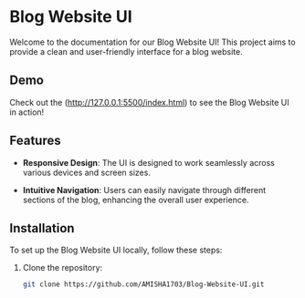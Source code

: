 # Blog Website UI

Welcome to the documentation for our Blog Website UI! This project aims to provide a clean and user-friendly interface for a blog website. 

## Demo

Check out the (http://127.0.0.1:5500/index.html)   to see the Blog Website UI in action!

## Features

- **Responsive Design**: The UI is designed to work seamlessly across various devices and screen sizes.

- **Intuitive Navigation**: Users can easily navigate through different sections of the blog, enhancing the overall user experience.

## Installation

To set up the Blog Website UI locally, follow these steps:

1. Clone the repository:
   ```bash
   git clone https://github.com/AMISHA1703/Blog-Website-UI.git

